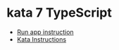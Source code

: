 kata 7 TypeScript
===

* [Run app instruction](../README.md#instructions-for-any-kata)
* [Kata Instructions](../kata-ts-7.md)